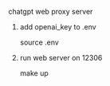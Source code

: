chatgpt web proxy server


1. add openai_key to .env

	source .env

2. run web server on 12306

	make up



